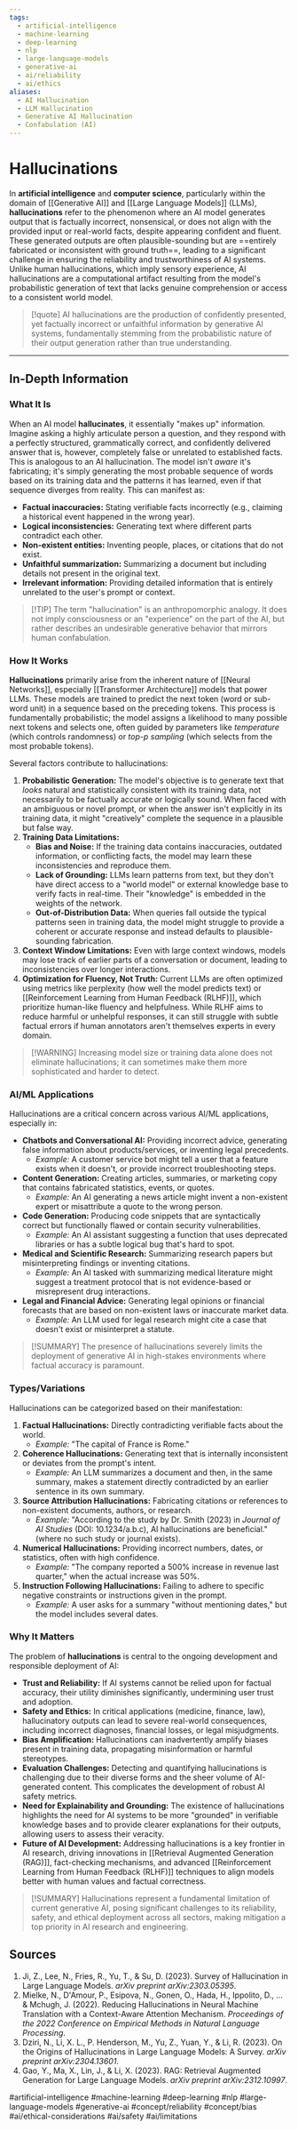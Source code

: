 ```yaml
---
tags:
  - artificial-intelligence
  - machine-learning
  - deep-learning
  - nlp
  - large-language-models
  - generative-ai
  - ai/reliability
  - ai/ethics
aliases:
  - AI Hallucination
  - LLM Hallucination
  - Generative AI Hallucination
  - Confabulation (AI)
---
```


# Hallucinations

In **artificial intelligence** and **computer science**, particularly within the domain of [[Generative AI]] and [[Large Language Models]] (LLMs), **hallucinations** refer to the phenomenon where an AI model generates output that is factually incorrect, nonsensical, or does not align with the provided input or real-world facts, despite appearing confident and fluent. These generated outputs are often plausible-sounding but are ==entirely fabricated or inconsistent with ground truth==, leading to a significant challenge in ensuring the reliability and trustworthiness of AI systems. Unlike human hallucinations, which imply sensory experience, AI hallucinations are a computational artifact resulting from the model's probabilistic generation of text that lacks genuine comprehension or access to a consistent world model.

> [!quote] AI hallucinations are the production of confidently presented, yet factually incorrect or unfaithful information by generative AI systems, fundamentally stemming from the probabilistic nature of their output generation rather than true understanding.

---

## In-Depth Information

### What It Is

When an AI model **hallucinates**, it essentially "makes up" information. Imagine asking a highly articulate person a question, and they respond with a perfectly structured, grammatically correct, and confidently delivered answer that is, however, completely false or unrelated to established facts. This is analogous to an AI hallucination. The model isn't *aware* it's fabricating; it's simply generating the most probable sequence of words based on its training data and the patterns it has learned, even if that sequence diverges from reality. This can manifest as:

*   **Factual inaccuracies:** Stating verifiable facts incorrectly (e.g., claiming a historical event happened in the wrong year).
*   **Logical inconsistencies:** Generating text where different parts contradict each other.
*   **Non-existent entities:** Inventing people, places, or citations that do not exist.
*   **Unfaithful summarization:** Summarizing a document but including details not present in the original text.
*   **Irrelevant information:** Providing detailed information that is entirely unrelated to the user's prompt or context.

> [!TIP] The term "hallucination" is an anthropomorphic analogy. It does not imply consciousness or an "experience" on the part of the AI, but rather describes an undesirable generative behavior that mirrors human confabulation.

### How It Works

**Hallucinations** primarily arise from the inherent nature of [[Neural Networks]], especially [[Transformer Architecture]] models that power LLMs. These models are trained to predict the next token (word or sub-word unit) in a sequence based on the preceding tokens. This process is fundamentally probabilistic; the model assigns a likelihood to many possible next tokens and selects one, often guided by parameters like *temperature* (which controls randomness) or *top-p sampling* (which selects from the most probable tokens).

Several factors contribute to hallucinations:

1.  **Probabilistic Generation:** The model's objective is to generate text that *looks* natural and statistically consistent with its training data, not necessarily to be factually accurate or logically sound. When faced with an ambiguous or novel prompt, or when the answer isn't explicitly in its training data, it might "creatively" complete the sequence in a plausible but false way.
2.  **Training Data Limitations:**
    *   **Bias and Noise:** If the training data contains inaccuracies, outdated information, or conflicting facts, the model may learn these inconsistencies and reproduce them.
    *   **Lack of Grounding:** LLMs learn patterns from text, but they don't have direct access to a "world model" or external knowledge base to verify facts in real-time. Their "knowledge" is embedded in the weights of the network.
    *   **Out-of-Distribution Data:** When queries fall outside the typical patterns seen in training data, the model might struggle to provide a coherent or accurate response and instead defaults to plausible-sounding fabrication.
3.  **Context Window Limitations:** Even with large context windows, models may lose track of earlier parts of a conversation or document, leading to inconsistencies over longer interactions.
4.  **Optimization for Fluency, Not Truth:** Current LLMs are often optimized using metrics like perplexity (how well the model predicts text) or [[Reinforcement Learning from Human Feedback (RLHF)]], which prioritize human-like fluency and helpfulness. While RLHF aims to reduce harmful or unhelpful responses, it can still struggle with subtle factual errors if human annotators aren't themselves experts in every domain.

> [!WARNING] Increasing model size or training data alone does not eliminate hallucinations; it can sometimes make them more sophisticated and harder to detect.

### AI/ML Applications

Hallucinations are a critical concern across various AI/ML applications, especially in:

*   **Chatbots and Conversational AI:** Providing incorrect advice, generating false information about products/services, or inventing legal precedents.
    *   *Example:* A customer service bot might tell a user that a feature exists when it doesn't, or provide incorrect troubleshooting steps.
*   **Content Generation:** Creating articles, summaries, or marketing copy that contains fabricated statistics, events, or quotes.
    *   *Example:* An AI generating a news article might invent a non-existent expert or misattribute a quote to the wrong person.
*   **Code Generation:** Producing code snippets that are syntactically correct but functionally flawed or contain security vulnerabilities.
    *   *Example:* An AI assistant suggesting a function that uses deprecated libraries or has a subtle logical bug that's hard to spot.
*   **Medical and Scientific Research:** Summarizing research papers but misinterpreting findings or inventing citations.
    *   *Example:* An AI tasked with summarizing medical literature might suggest a treatment protocol that is not evidence-based or misrepresent drug interactions.
*   **Legal and Financial Advice:** Generating legal opinions or financial forecasts that are based on non-existent laws or inaccurate market data.
    *   *Example:* An LLM used for legal research might cite a case that doesn't exist or misinterpret a statute.

> [!SUMMARY] The presence of hallucinations severely limits the deployment of generative AI in high-stakes environments where factual accuracy is paramount.

### Types/Variations

Hallucinations can be categorized based on their manifestation:

1.  **Factual Hallucinations:** Directly contradicting verifiable facts about the world.
    *   *Example:* "The capital of France is Rome."
2.  **Coherence Hallucinations:** Generating text that is internally inconsistent or deviates from the prompt's intent.
    *   *Example:* An LLM summarizes a document and then, in the same summary, makes a statement directly contradicted by an earlier sentence in its own summary.
3.  **Source Attribution Hallucinations:** Fabricating citations or references to non-existent documents, authors, or research.
    *   *Example:* "According to the study by Dr. Smith (2023) in *Journal of AI Studies* (DOI: 10.1234/a.b.c), AI hallucinations are beneficial." (where no such study or journal exists).
4.  **Numerical Hallucinations:** Providing incorrect numbers, dates, or statistics, often with high confidence.
    *   *Example:* "The company reported a 500% increase in revenue last quarter," when the actual increase was 50%.
5.  **Instruction Following Hallucinations:** Failing to adhere to specific negative constraints or instructions given in the prompt.
    *   *Example:* A user asks for a summary "without mentioning dates," but the model includes several dates.

### Why It Matters

The problem of **hallucinations** is central to the ongoing development and responsible deployment of AI:

*   **Trust and Reliability:** If AI systems cannot be relied upon for factual accuracy, their utility diminishes significantly, undermining user trust and adoption.
*   **Safety and Ethics:** In critical applications (medicine, finance, law), hallucinatory outputs can lead to severe real-world consequences, including incorrect diagnoses, financial losses, or legal misjudgments.
*   **Bias Amplification:** Hallucinations can inadvertently amplify biases present in training data, propagating misinformation or harmful stereotypes.
*   **Evaluation Challenges:** Detecting and quantifying hallucinations is challenging due to their diverse forms and the sheer volume of AI-generated content. This complicates the development of robust AI safety metrics.
*   **Need for Explainability and Grounding:** The existence of hallucinations highlights the need for AI systems to be more "grounded" in verifiable knowledge bases and to provide clearer explanations for their outputs, allowing users to assess their veracity.
*   **Future of AI Development:** Addressing hallucinations is a key frontier in AI research, driving innovations in [[Retrieval Augmented Generation (RAG)]], fact-checking mechanisms, and advanced [[Reinforcement Learning from Human Feedback (RLHF)]] techniques to align models better with human values and factual correctness.

> [!SUMMARY] Hallucinations represent a fundamental limitation of current generative AI, posing significant challenges to its reliability, safety, and ethical deployment across all sectors, making mitigation a top priority in AI research and engineering.

## Sources

1.  Ji, Z., Lee, N., Fries, R., Yu, T., & Su, D. (2023). Survey of Hallucination in Large Language Models. *arXiv preprint arXiv:2303.05395*.
2.  Mielke, N., D'Amour, P., Esipova, N., Gonen, O., Hada, H., Ippolito, D., ... & Mchugh, J. (2022). Reducing Hallucinations in Neural Machine Translation with a Context-Aware Attention Mechanism. *Proceedings of the 2022 Conference on Empirical Methods in Natural Language Processing*.
3.  Dziri, N., Li, X. L., P. Henderson, M., Yu, Z., Yuan, Y., & Li, R. (2023). On the Origins of Hallucinations in Large Language Models: A Survey. *arXiv preprint arXiv:2304.13601*.
4.  Gao, Y., Ma, X., Lin, J., & Li, X. (2023). RAG: Retrieval Augmented Generation for Large Language Models. *arXiv preprint arXiv:2312.10997*.

#artificial-intelligence #machine-learning #deep-learning #nlp #large-language-models #generative-ai #concept/reliability #concept/bias #ai/ethical-considerations #ai/safety #ai/limitations